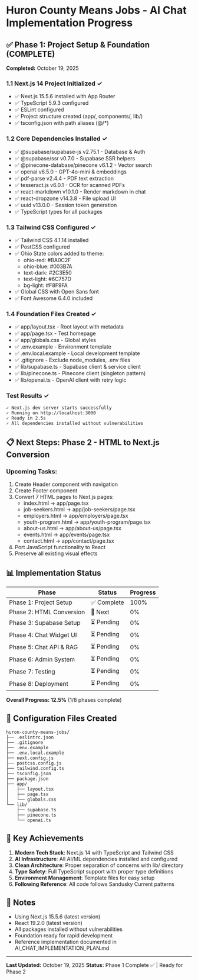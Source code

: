# Huron County Means Jobs - AI Chat Implementation Progress

## ✅ Phase 1: Project Setup & Foundation (COMPLETE)

**Completed:** October 19, 2025

### 1.1 Next.js 14 Project Initialized ✓
- ✅ Next.js 15.5.6 installed with App Router
- ✅ TypeScript 5.9.3 configured
- ✅ ESLint configured
- ✅ Project structure created (app/, components/, lib/)
- ✅ tsconfig.json with path aliases (@/*)

### 1.2 Core Dependencies Installed ✓
- ✅ @supabase/supabase-js v2.75.1 - Database & Auth
- ✅ @supabase/ssr v0.7.0 - Supabase SSR helpers
- ✅ @pinecone-database/pinecone v6.1.2 - Vector search
- ✅ openai v6.5.0 - GPT-4o-mini & embeddings
- ✅ pdf-parse v2.4.4 - PDF text extraction
- ✅ tesseract.js v6.0.1 - OCR for scanned PDFs
- ✅ react-markdown v10.1.0 - Render markdown in chat
- ✅ react-dropzone v14.3.8 - File upload UI
- ✅ uuid v13.0.0 - Session token generation
- ✅ TypeScript types for all packages

### 1.3 Tailwind CSS Configured ✓
- ✅ Tailwind CSS 4.1.14 installed
- ✅ PostCSS configured
- ✅ Ohio State colors added to theme:
  - ohio-red: #BA0C2F
  - ohio-blue: #003B7A
  - text-dark: #2C3E50
  - text-light: #6C757D
  - bg-light: #F8F9FA
- ✅ Global CSS with Open Sans font
- ✅ Font Awesome 6.4.0 included

### 1.4 Foundation Files Created ✓
- ✅ app/layout.tsx - Root layout with metadata
- ✅ app/page.tsx - Test homepage
- ✅ app/globals.css - Global styles
- ✅ .env.example - Environment template
- ✅ .env.local.example - Local development template
- ✅ .gitignore - Exclude node_modules, .env files
- ✅ lib/supabase.ts - Supabase client & service client
- ✅ lib/pinecone.ts - Pinecone client (singleton pattern)
- ✅ lib/openai.ts - OpenAI client with retry logic

### Test Results ✓
```
✓ Next.js dev server starts successfully
✓ Running on http://localhost:3000
✓ Ready in 2.5s
✓ All dependencies installed without vulnerabilities
```

## 📋 Next Steps: Phase 2 - HTML to Next.js Conversion

### Upcoming Tasks:
1. Create Header component with navigation
2. Create Footer component
3. Convert 7 HTML pages to Next.js pages:
   - index.html → app/page.tsx
   - job-seekers.html → app/job-seekers/page.tsx
   - employers.html → app/employers/page.tsx
   - youth-program.html → app/youth-program/page.tsx
   - about-us.html → app/about-us/page.tsx
   - events.html → app/events/page.tsx
   - contact.html → app/contact/page.tsx
4. Port JavaScript functionality to React
5. Preserve all existing visual effects

## 📊 Implementation Status

| Phase | Status | Progress |
|-------|--------|----------|
| Phase 1: Project Setup | ✅ Complete | 100% |
| Phase 2: HTML Conversion | 🔄 Next | 0% |
| Phase 3: Supabase Setup | ⏳ Pending | 0% |
| Phase 4: Chat Widget UI | ⏳ Pending | 0% |
| Phase 5: Chat API & RAG | ⏳ Pending | 0% |
| Phase 6: Admin System | ⏳ Pending | 0% |
| Phase 7: Testing | ⏳ Pending | 0% |
| Phase 8: Deployment | ⏳ Pending | 0% |

**Overall Progress: 12.5%** (1/8 phases complete)

## 🔧 Configuration Files Created

```
huron-county-means-jobs/
├── .eslintrc.json
├── .gitignore
├── .env.example
├── .env.local.example
├── next.config.js
├── postcss.config.js
├── tailwind.config.ts
├── tsconfig.json
├── package.json
├── app/
│   ├── layout.tsx
│   ├── page.tsx
│   └── globals.css
└── lib/
    ├── supabase.ts
    ├── pinecone.ts
    └── openai.ts
```

## 🎯 Key Achievements

1. **Modern Tech Stack**: Next.js 14 with TypeScript and Tailwind CSS
2. **AI Infrastructure**: All AI/ML dependencies installed and configured
3. **Clean Architecture**: Proper separation of concerns with lib/ directory
4. **Type Safety**: Full TypeScript support with proper type definitions
5. **Environment Management**: Template files for easy setup
6. **Following Reference**: All code follows Sandusky Current patterns

## 📝 Notes

- Using Next.js 15.5.6 (latest version)
- React 19.2.0 (latest version)
- All packages installed without vulnerabilities
- Foundation ready for rapid development
- Reference implementation documented in AI_CHAT_IMPLEMENTATION_PLAN.md

---

**Last Updated:** October 19, 2025
**Status:** Phase 1 Complete ✅ | Ready for Phase 2
